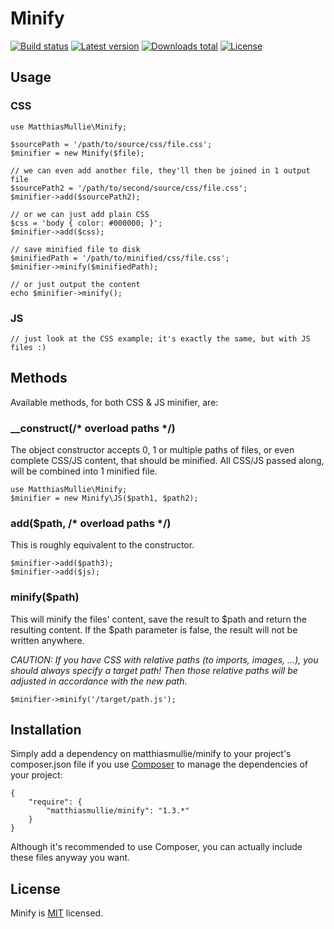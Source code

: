 # Minify

[![Build status](https://api.travis-ci.org/matthiasmullie/minify.svg?branch=master)](https://travis-ci.org/matthiasmullie/minify)
[![Latest version](http://img.shields.io/packagist/v/matthiasmullie/minify.svg)](https://packagist.org/packages/matthiasmullie/minify)
[![Downloads total](http://img.shields.io/packagist/dt/matthiasmullie/minify.svg)](https://packagist.org/packages/matthiasmullie/minify)
[![License](http://img.shields.io/packagist/l/matthiasmullie/minify.svg)](https://github.com/matthiasmullie/minify/blob/master/LICENSE)


## Usage

### CSS

    use MatthiasMullie\Minify;

    $sourcePath = '/path/to/source/css/file.css';
    $minifier = new Minify($file);

    // we can even add another file, they'll then be joined in 1 output file
    $sourcePath2 = '/path/to/second/source/css/file.css';
    $minifier->add($sourcePath2);

    // or we can just add plain CSS
    $css = 'body { color: #000000; }';
    $minifier->add($css);

    // save minified file to disk
    $minifiedPath = '/path/to/minified/css/file.css';
    $minifier->minify($minifiedPath);

    // or just output the content
    echo $minifier->minify();

### JS

    // just look at the CSS example; it's exactly the same, but with JS files :)


## Methods
Available methods, for both CSS & JS minifier, are:

### __construct(/* overload paths */)

The object constructor accepts 0, 1 or multiple paths of files, or even complete CSS/JS content, that should be minified.
All CSS/JS passed along, will be combined into 1 minified file.

    use MatthiasMullie\Minify;
    $minifier = new Minify\JS($path1, $path2);

### add($path, /* overload paths */)

This is roughly equivalent to the constructor.

    $minifier->add($path3);
    $minifier->add($js);

### minify($path)

This will minify the files' content, save the result to $path and return the resulting content.
If the $path parameter is false, the result will not be written anywhere.

*CAUTION: If you have CSS with relative paths (to imports, images, ...), you should always specify a target path! Then those relative paths will be adjusted in accordance with the new path.*

    $minifier->minify('/target/path.js');


## Installation

Simply add a dependency on matthiasmullie/minify to your project's composer.json file if you use [Composer](https://getcomposer.org/) to manage the dependencies of your project:

    {
        "require": {
            "matthiasmullie/minify": "1.3.*"
        }
    }

Although it's recommended to use Composer, you can actually include these files anyway you want.


## License
Minify is [MIT](http://opensource.org/licenses/MIT) licensed.
